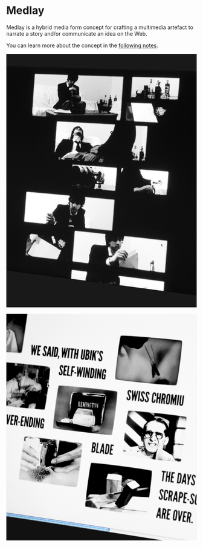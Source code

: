 # Medlay

Medlay is a hybrid media form concept for crafting a multimedia artefact to narrate a story and/or communicate an idea on the Web.

You can learn more about the concept in the [following notes](http://ranbureand.github.io/medlay/ "Medlay / Hybrid media form concept").

![A screenshot of The Last Dispatch](images/the_last_dispatch_6670.jpg)

![A screenshot of Ubik / Chap. 6](images/ubik_6696.jpg)